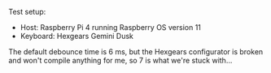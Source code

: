 Test setup:

- Host: Raspberry Pi 4 running Raspberry OS version 11
- Keyboard: Hexgears Gemini Dusk

The default debounce time is 6 ms, but the Hexgears configurator is broken and won't compile anything for me, so 7 is what we're stuck with...
